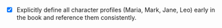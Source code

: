 - [x] Explicitly define all character profiles (Maria, Mark, Jane, Leo) early in the book and reference them consistently.
      